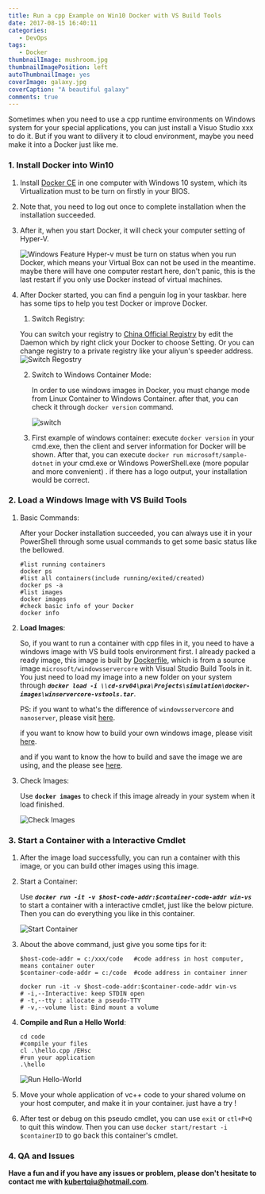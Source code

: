```yaml
---
title: Run a cpp Example on Win10 Docker with VS Build Tools
date: 2017-08-15 16:40:11
categories: 
   - DevOps
tags: 
   - Docker
thumbnailImage: mushroom.jpg
thumbnailImagePosition: left
autoThumbnailImage: yes
coverImage: galaxy.jpg
coverCaption: "A beautiful galaxy"
comments: true
---
```


Sometimes when you need to use a cpp runtime environments on Windows system for your special applications, you can just install a Visuo Studio xxx to do it. But if you want to dilivery it to cloud environment, maybe you need make it into a Docker just like me. 
<!--more-->
<!--toc-->
### 1. Install Docker into Win10

1. Install [Docker CE](https://docs.docker.com/docker-for-windows/install/) in one computer with Windows 10 system, which its Virtualization must to be turn on firstly in your BIOS.

2. Note that, you need to log out once to complete installation when the installation succeeded.

3. After it, when you start Docker, it will check your computer setting of Hyper-V. 

   ![Windows Feature](http://blog.kuberfly.me/2017/08/15/Run-a-cpp-Example-on-Win10-Docker-with-VS-Build-Tools/1.png)
   Hyper-v must be turn on status when you run Docker, which means your Virtual Box can not be used in the meantime. maybe there will have one computer restart here, don't panic, this is the last restart if you only use Docker instead of virtual machines.

4. After Docker started, you can find a penguin log in your taskbar. here has some tips to help you test Docker or improve Docker.

   1. Switch Registry: 

     You can switch your registry to [China Official Registry](https://registry.docker-cn.com/) by edit the Daemon which by right click your Docker to choose Setting. Or you can change registry to a private registry like your aliyun's speeder address.
     ![Switch Regostry](http://images.5bug.wang//2018/03/201803016053_9660.png)

   2. Switch to Windows Container Mode: 

      In order to use windows images in Docker, you must change mode from Linux Container to Windows Container. after that, you can check it through `docker version` command.

      ![switch](https://yqfile.alicdn.com/b7e02a92cc7689b498dc430e3a6b264c332c9c1f.png)

   3. First example of windows container: execute `docker version` in your cmd.exe, then the client and server information for Docker will be shown. After that,  you can execute `docker run microsoft/sample-dotnet` in your cmd.exe or Windows PowerShell.exe (more popular and more convenient) . if there has a logo output, your installation would be correct.

### 2. Load a Windows Image with VS Build Tools

1. Basic Commands: 

   After your Docker installation succeeded, you can always use it in your PowerShell through some usual commands to get some basic status like the bellowed.

   ```
   #list running containers
   docker ps
   #list all containers(include running/exited/created)
   docker ps -a
   #list images
   docker images
   #check basic info of your Docker
   docker info
   ```

2. **Load Images**: 

   So, if you want to run a container with cpp files in it, you need to have a windows image with VS build tools environment first. I already packed a ready image, this image is built by [Dockerfile](https://github.com/kubertalk/DockerImage-Winserver/blob/master/Dockerfile?1556451298000), which is from a source image `microsoft/windowsservercore` with Visual Studio Build Tools in it. You just need to load my image into a new folder on your system through ***`docker load -i \\cd-srv04\pxa\Projects\simulation\docker-images\winservercore-vstools.tar`***. 

   PS: if you want to what's the difference of `windowsservercore` and `nanoserver`, please visit [here](https://docs.microsoft.com/zh-cn/virtualization/windowscontainers/deploy-containers/deploy-containers-on-server).

   if you want to know how to build your own windows image, please visit [here](https://github.com/docker/labs/blob/master/windows/windows-containers/WindowsContainers.md?1556446332153).

   and if you want to know the how to build and save the image we are using, and the please see [here](https://github.com/kubertalk/DockerImage-Winserver). 
   
3. Check Images:

   Use **`docker images`** to check if this image already in your system when it load finished.
   
   ![Check Images](http://blog.kuberfly.me/2017/08/15/Run-a-cpp-Example-on-Win10-Docker-with-VS-Build-Tools/4.png)

### 3. Start a Container with a Interactive Cmdlet

1. After the image load successfully, you can run a container with this image, or you can build other images using this image.

2. Start a Container:

   Use ***`docker run -it -v $host-code-addr:$container-code-addr win-vs`*** to start a container with a interactive cmdlet, just like the below picture. Then you can do everything you like in this container.

   ![Start Container](http://blog.kuberfly.me/2017/08/15/Run-a-cpp-Example-on-Win10-Docker-with-VS-Build-Tools/2.png)

3. About the above command, just give you some tips for it:
   ```
   $host-code-addr = c:/xxx/code   #code address in host computer, means container outer
   $container-code-addr = c:/code  #code address in container inner
   
   docker run -it -v $host-code-addr:$container-code-addr win-vs
   # -i,--Interactive: keep STDIN open
   # -t,--tty : allocate a pseudo-TTY
   # -v,--volume list: Bind mount a volume
   ```
   
4. **Compile and Run a Hello World**:

   ```
   cd code
   #compile your files
   cl .\hello.cpp /EHsc
   #run your application
   .\hello
   ```

   ![Run Hello-World](http://blog.kuberfly.me/2017/08/15/Run-a-cpp-Example-on-Win10-Docker-with-VS-Build-Tools/3.png)

5. Move your whole application of vc++ code to your shared volume on your host computer, and make it in your container. just have a try !

6. After test or debug on this pseudo cmdlet, you can use `exit` or `ctl+P+Q` to quit this window. Then you can use `docker start/restart -i $containerID`  to go back this container's cmdlet.

### 4. QA and Issues

**Have a fun and if you have any issues or problem, please don't hesitate to contact me with kubertqiu@hotmail.com**.